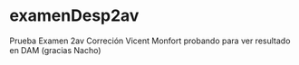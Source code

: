 # examenDesp2av
Prueba Examen 2av
Correción Vicent Monfort
probando para ver resultado en DAM (gracias Nacho)
